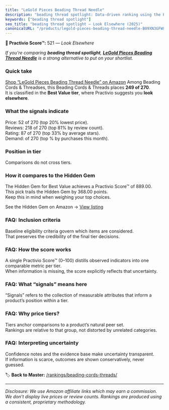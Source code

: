 ```yaml
---
title: "LeGold Pieces Beading Thread Needle"
description: "beading thread spotlight: Data-driven ranking using the Practivio Score™. Positioned by quality, value, demand, findability, momentum."
keywords: ["beading thread spotlight"]
seo_title: "beading thread spotlight — Look Elsewhere (2025)"
canonicalURL: "/products/legold-pieces-beading-thread-needle-B09XN3GFW8/"
---
```


**🚫 Practivio Score™:** 521 — _Look Elsewhere_


*If you're comparing **beading thread spotlight**, **[LeGold Pieces Beading Thread Needle](https://www.amazon.com/dp/B09XN3GFW8?tag=practivio-20)** is a strong alternative to put on your shortlist.*
### Quick take
[Shop “LeGold Pieces Beading Thread Needle” on Amazon](https://www.amazon.com/dp/B09XN3GFW8?tag=practivio-20)
Among Beading Cords & Threadses, this Beading Cords & Threads places **249 of 270**.  
It is classified in the **Best Value tier**, where Practivio suggests you **look elsewhere**.

### What the signals indicate
Price: 52 of 270 (top 20% lowest price).  
Reviews: 218 of 270 (top 81% by review count).  
Rating: 87 of 270 (top 33% by average stars).  
Demand:  of 270 (top % by purchases this month).

### Position in tier
Comparisons do not cross tiers.

### How it compares to the Hidden Gem
The Hidden Gem for Best Value achieves a Practivio Score™ of 889.00.  
This pick trails the Hidden Gem by 368.00 points.  
Keep this in mind when weighing your top choices.  

See the Hidden Gem on Amazon → [View listing](https://www.amazon.com/dp/B07D4J1MQ4?tag=practivio-20)

### FAQ: Inclusion criteria
Baseline eligibility criteria govern which items are considered.  
That preserves the credibility of the final tier decisions.

### FAQ: How the score works
A single Practivio Score™ (0–100) distills observed indicators into one comparable metric per tier.  
When information is missing, the score explicitly reflects that uncertainty.

### FAQ: What “signals” means here
“Signals” refers to the collection of measurable attributes that inform a product’s position within a tier.

### FAQ: Why price tiers?
Tiers anchor comparisons to a product’s natural peer set.  
Rankings are relative to that group, not distorted by unrelated categories.

### FAQ: Interpreting uncertainty
Confidence notes and the evidence base make uncertainty transparent.  
If information is scarce, outcomes are shown conservatively, never guessed.


🏷️ **Back to Master:** [/rankings/beading-cords-threads/](/rankings/beading-cords-threads/)

---
_Disclosure: We use Amazon affiliate links which may earn a commission. We don’t display live prices or review counts. Rankings are produced using a consistent, proprietary methodology._
